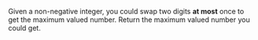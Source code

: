 Given a non-negative integer, you could swap two digits **at most** once to get the maximum valued number. Return the maximum valued number you could get.